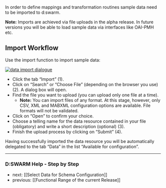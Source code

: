 In order to define mappings and transformation routines sample data need to be imported to d:swarm.

__Note:__ Imports are achieved via file uploads in the alpha release. In future versions you will be able to load sample data via interfaces like OAI-PMH etc.

## Import Workflow

Use the import function to import sample data:

[![data import dialogue](https://avgl.mybalsamiq.com/mockups/2319102.png?key=27106ea66faf01c9ad98a275eac48683ac53bf00)](https://avgl.mybalsamiq.com/mockups/2319102.png?key=27106ea66faf01c9ad98a275eac48683ac53bf00 "Data Import Dialogue")

* Click the tab “Import” (1).
* Click on “Search” or “Choose File” (depending on the browser you use) (2). A dialog box will open.
* Find the file you want to upload (you can upload only one file at a time).
  * __Note:__ You can import files of any format. At this stage, however, only CSV, XML and MABXML configuration options are available. File formats will not be validated.
* Click on “Open” to confirm your choice.
* Choose a telling name for the data resource contained in your file (obligatory) and write a short description (optional) (3).
* Finish the upload process by clicking on “Submit” (4).

Having successfully imported the data resource you will be automatically delegated to the tab “Data” in the list “Available for configuration”.


-----------------------------------
### D:SWARM Help - Step by Step

* next: [[Select Data for Schema Configuration]]
* previous: [[Functional Range of the current Release]]